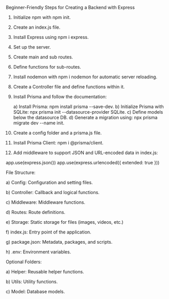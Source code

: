 Beginner-Friendly Steps for Creating a Backend with Express

1) Initialize npm with npm init.

2) Create an index.js file.

3) Install Express using npm i express.

4) Set up the server.

5) Create main and sub routes.

6) Define functions for sub-routes.

7) Install nodemon with npm i nodemon for automatic server reloading.

8) Create a Controller file and define functions within it.

9) Install Prisma and follow the documentation:

   a) Install Prisma: npm install prisma --save-dev.
   b) Initialize Prisma with SQLite: npx prisma init --datasource-provider SQLite.
   c)    Define models below the datasource DB.
   d) Generate a migration using: npx prisma migrate dev --name init.

10) Create a config folder and a prisma.js file.

11) Install Prisma Client: npm i @prisma/client.

12) Add middleware to support JSON and URL-encoded data in index.js:

app.use(express.json())
app.use(express.urlencoded({ extended: true }))


File Structure:

a) Config: Configuration and setting files.

b) Controller: Callback and logical functions.

c) Middleware: Middleware functions.

d) Routes: Route definitions.

e) Storage: Static storage for files (images, videos, etc.)

f) index.js: Entry point of the application.

g) package.json: Metadata, packages, and scripts.

h) .env: Environment variables.

Optional Folders:

a) Helper: Reusable helper functions.

b) Utils: Utility functions.

c) Model: Database models.
